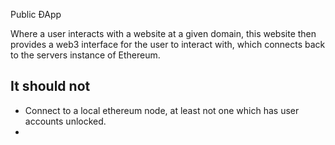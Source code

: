 Public ÐApp

Where a user interacts with a website at a given domain, this website then provides a web3 interface for the user to interact with, which connects back to the servers instance of Ethereum.

## It should not

* Connect to a local ethereum node, at least not one which has user accounts unlocked.
* 
